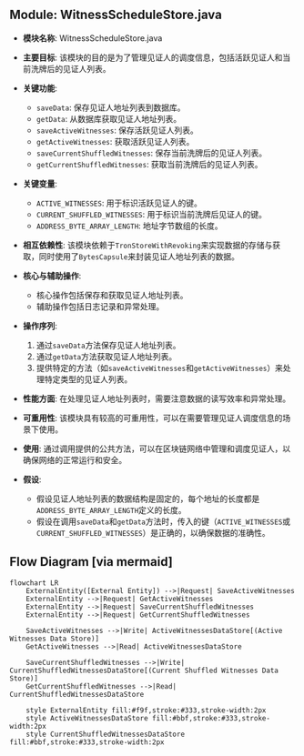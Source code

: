 ## Module: WitnessScheduleStore.java
- **模块名称**: WitnessScheduleStore.java

- **主要目标**: 该模块的目的是为了管理见证人的调度信息，包括活跃见证人和当前洗牌后的见证人列表。

- **关键功能**:
  - `saveData`: 保存见证人地址列表到数据库。
  - `getData`: 从数据库获取见证人地址列表。
  - `saveActiveWitnesses`: 保存活跃见证人列表。
  - `getActiveWitnesses`: 获取活跃见证人列表。
  - `saveCurrentShuffledWitnesses`: 保存当前洗牌后的见证人列表。
  - `getCurrentShuffledWitnesses`: 获取当前洗牌后的见证人列表。

- **关键变量**:
  - `ACTIVE_WITNESSES`: 用于标识活跃见证人的键。
  - `CURRENT_SHUFFLED_WITNESSES`: 用于标识当前洗牌后见证人的键。
  - `ADDRESS_BYTE_ARRAY_LENGTH`: 地址字节数组的长度。

- **相互依赖性**: 该模块依赖于`TronStoreWithRevoking`来实现数据的存储与获取，同时使用了`BytesCapsule`来封装见证人地址列表的数据。

- **核心与辅助操作**:
  - 核心操作包括保存和获取见证人地址列表。
  - 辅助操作包括日志记录和异常处理。

- **操作序列**:
  1. 通过`saveData`方法保存见证人地址列表。
  2. 通过`getData`方法获取见证人地址列表。
  3. 提供特定的方法（如`saveActiveWitnesses`和`getActiveWitnesses`）来处理特定类型的见证人列表。

- **性能方面**: 在处理见证人地址列表时，需要注意数据的读写效率和异常处理。

- **可重用性**: 该模块具有较高的可重用性，可以在需要管理见证人调度信息的场景下使用。

- **使用**: 通过调用提供的公共方法，可以在区块链网络中管理和调度见证人，以确保网络的正常运行和安全。

- **假设**:
  - 假设见证人地址列表的数据结构是固定的，每个地址的长度都是`ADDRESS_BYTE_ARRAY_LENGTH`定义的长度。
  - 假设在调用`saveData`和`getData`方法时，传入的键（`ACTIVE_WITNESSES`或`CURRENT_SHUFFLED_WITNESSES`）是正确的，以确保数据的准确性。
## Flow Diagram [via mermaid]
```mermaid
flowchart LR
    ExternalEntity([External Entity]) -->|Request| SaveActiveWitnesses
    ExternalEntity -->|Request| GetActiveWitnesses
    ExternalEntity -->|Request| SaveCurrentShuffledWitnesses
    ExternalEntity -->|Request| GetCurrentShuffledWitnesses

    SaveActiveWitnesses -->|Write| ActiveWitnessesDataStore[(Active Witnesses Data Store)]
    GetActiveWitnesses -->|Read| ActiveWitnessesDataStore

    SaveCurrentShuffledWitnesses -->|Write| CurrentShuffledWitnessesDataStore[(Current Shuffled Witnesses Data Store)]
    GetCurrentShuffledWitnesses -->|Read| CurrentShuffledWitnessesDataStore

    style ExternalEntity fill:#f9f,stroke:#333,stroke-width:2px
    style ActiveWitnessesDataStore fill:#bbf,stroke:#333,stroke-width:2px
    style CurrentShuffledWitnessesDataStore fill:#bbf,stroke:#333,stroke-width:2px
```
